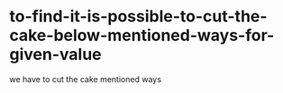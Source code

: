 # to-find-it-is-possible-to-cut-the-cake-below-mentioned-ways-for-given-value
we have to cut the cake mentioned ways
